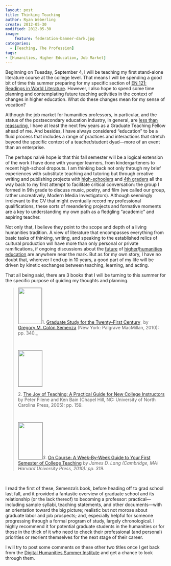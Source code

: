 ```yaml
---
layout: post
title: Thinking Teaching
author: Ryan Weberling
create: 2012-05-30
modified: 2012-05-30
image:
    feature: federation-banner-dark.jpg
categories:
  - [Teaching, The Profession]
tags:
- [Humanities, Higher Education, Job Market]
---
```


<span class="Z3988" title="ctx_ver=Z39.88-2004&rft_val_fmt=info%3Aofi%2Ffmt%3Akev%3Amtx%3Adc&rfr_id=info%3Asid%2Focoins.info%3Agenerator&rft.type=&rft.format=text&rft.title=Thinking+Teaching&rft.source=Ryan+Weberling&rft.date=2012-05-30&rft.identifier=http%3A%2F%2Fryanweberling.com%2F%3Fp%3D5&rft.language=English&rft.subject=Teaching&rft.aulast=Weberling&rft.aufirst=Ryan"></span>

Beginning on Tuesday, September 4, I will be teaching my first stand-alone literature course at the college level. <!--more--> That means I will be spending a good bit of time this summer preparing for my specific section of [EN 121: Readings in World Literature](http://www.ryanweberling.com/citylit). However, I also hope to spend some time planning and contemplating future teaching activities in the context of changes in higher education. What do these changes mean for my sense of vocation?

Although the job market for humanities professors, in particular, and the status of the postsecondary education industry, in general, are [less than reassuring](http://chronicle.com/article/We-Need-to-Acknowledge-the/64885/), I have at least the next few years as a Graduate Teaching Fellow ahead of me. And besides, I have always considered &#8220;education&#8221; to be a fluid process that includes a range of practices and interactions that stretch beyond the specific context of a teacher/student dyad—more of an event than an enterprise.

The perhaps naivë hope is that this fall semester will be a logical extension of the work I have done with younger learners, from kindergarteners to recent high-school dropouts. I am thinking back not only through my brief experiences with substitute teaching and tutoring but through creative writing and publishing projects with [high-schoolers](http://symsyw.blogspot.ca/p/about.html) and [4th graders](http://www.pushbuffalo.org/index.html?id=20111213152611) all the way back to my first attempt to facilitate critical conversation: the group I formed in 9th grade to discuss music, poetry, and film (we called our group, rather uncreatively, Modern Media Investigators). Although seemingly irrelevant to the CV that might eventually record my professional qualifications, these sorts of meandering projects and formative moments are a key to understanding my own path as a fledgling &#8220;academic&#8221; and aspiring teacher.

Not only that, I believe they point to the scope and depth of a living humanities tradition. A view of literature that encompasses everything from basic tasks of thinking, writing, and speaking to the established relics of cultural production will have more than only personal or private ramifications, if ongoing discussions about the [future](http://hastac.org/blogs/cathy-davidson/future-humanities) of [higher](http://futureofhighered.org/Principles.html)/[humanities](http://www.humanitiesresearch.net/news/what_is_the_future_for_the_humanities) [education](http://www.insidehighered.com/news/2011/03/30/scholars_seek_to_craft_argument_for_urgency_of_the_humanities_in_higher_education) are anywhere near the mark. But as for my own story, I have no doubt that, wherever I end up in 10 years, a good part of my life will be driven by kinetic exchanges between teaching, learning, and acting.

That all being said, there are 3 books that I will be turning to this summer for the specific purpose of guiding my thoughts and planning.

> [<img class="alignright" style="border: 1px solid grey;" title="Semenza, 2010." src="http://images.betterworldbooks.com/023/Graduate-Study-for-the-Twenty-First-Century-9780230100336.jpg" alt="" width="73" height="112" />](http://www.betterworldbooks.com/9780230100336-id-9780230100336.aspx)<span style="font-style: normal;">1. </span>[Graduate Study for the Twenty-First Century](http://www.betterworldbooks.com/9780230100336-id-9780230100336.aspx)_ by [Gregory M. Colón Semenza](http://sp.uconn.edu/~gms02007/index.html.htm) (New York: Palgrave MacMillan, 2010): pp. 340._
> 
> &nbsp;
> 
> _[<img class="alignleft" style="border: 1px solid grey;" title="Joy of Teaching" src="http://images.booksense.com/images/books/031/856/FC9780807856031.JPG" alt="" width="74" height="113" />](http://shop.harvard.com/book/9780807856031)_
> 
> 2. [The Joy of Teaching: A Practical Guide for New College Instructors](http://shop.harvard.com/book/9780807856031) <span style="font-style: normal;">by Peter Filene and Ken Bain (Chapel Hill, NC: University of North Carolina Press, 2005): pp. 159.</span>
> 
> &nbsp;
> 
> [<img class="alignright" style="border: 1px solid #808080;" title="Lang Book" src="http://images.betterworldbooks.com/067/On-Course-Lang-James-M-9780674047419.jpg" alt="" width="75" height="115" />](http://www.betterworldbooks.com/9780674047419-id-9780674047419.aspx)_3_. [On Course: A Week-By-Week Guide to Your First Semester of College Teaching](http://www.betterworldbooks.com/9780674047419-id-9780674047419.aspx) _by James D. Lang (Cambridge, MA: Harvard University Press, 2010): pp. 319._

&nbsp;

I read the first of these, Semenza&#8217;s book, before heading off to grad school last fall, and it provided a fantastic overview of graduate school and its relationship (or the lack thereof) to becoming a professor: practical—including sample syllabi, teaching statements, and other documents—with an orientation toward the big picture; realistic but not morose about graduate labor and job prospects; and, especially helpful for someone progressing through a formal program of study, largely chronological. I highly recommend it for potential graduate students in the humanities or for those in the thick of it who need to check their professional (and personal) priorities or reorient themselves for the next stage of their career.

I will try to post some comments on these other two titles once I get back from the [Digital Humanities Summer Institute](http://www.dhsi.org/) and get a chance to look through them.
